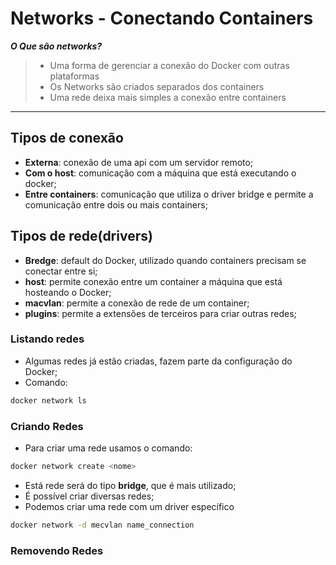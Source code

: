 # Networks - Conectando Containers

**_O Que são networks?_**

> - Uma forma de gerenciar a conexão do Docker com outras plataformas
> - Os Networks são criados separados dos containers
> - Uma rede deixa mais simples a conexão entre containers

---

## Tipos de conexão

- **Externa**: conexão de uma api com um servidor remoto;
- **Com o host**: comunicação com a máquina que está executando o docker;
- **Entre containers**: comunicação que utiliza o driver bridge e permite a comunicação entre dois ou mais containers;

## Tipos de rede(drivers)

- **Bredge**: default do Docker, utilizado quando containers precisam se conectar entre si;
- **host**: permite conexão entre um container a máquina que está hosteando o Docker;
- **macvlan**: permite a conexão de rede de um container;
- **plugins**: permite a extensões de terceiros para criar outras redes;

### Listando redes

- Algumas redes já estão criadas, fazem parte da configuração do Docker;
- Comando:

```bash
docker network ls
```

### Criando Redes

- Para criar uma rede usamos o comando:

```bash
docker network create <nome>
```

- Está rede será do tipo **bridge**, que é mais utilizado;
- É possível criar diversas redes;
- Podemos criar uma rede com um driver específico

```bash
docker network -d mecvlan name_connection
```

### Removendo Redes
